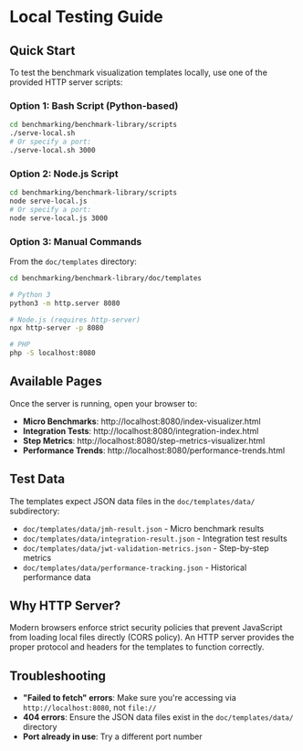 # Local Testing Guide

## Quick Start

To test the benchmark visualization templates locally, use one of the provided HTTP server scripts:

### Option 1: Bash Script (Python-based)
```bash
cd benchmarking/benchmark-library/scripts
./serve-local.sh
# Or specify a port:
./serve-local.sh 3000
```

### Option 2: Node.js Script
```bash
cd benchmarking/benchmark-library/scripts
node serve-local.js
# Or specify a port:
node serve-local.js 3000
```

### Option 3: Manual Commands
From the `doc/templates` directory:
```bash
cd benchmarking/benchmark-library/doc/templates

# Python 3
python3 -m http.server 8080

# Node.js (requires http-server)
npx http-server -p 8080

# PHP
php -S localhost:8080
```

## Available Pages

Once the server is running, open your browser to:

- **Micro Benchmarks**: http://localhost:8080/index-visualizer.html
- **Integration Tests**: http://localhost:8080/integration-index.html
- **Step Metrics**: http://localhost:8080/step-metrics-visualizer.html
- **Performance Trends**: http://localhost:8080/performance-trends.html

## Test Data

The templates expect JSON data files in the `doc/templates/data/` subdirectory:
- `doc/templates/data/jmh-result.json` - Micro benchmark results
- `doc/templates/data/integration-result.json` - Integration test results
- `doc/templates/data/jwt-validation-metrics.json` - Step-by-step metrics
- `doc/templates/data/performance-tracking.json` - Historical performance data

## Why HTTP Server?

Modern browsers enforce strict security policies that prevent JavaScript from loading local files directly (CORS policy). An HTTP server provides the proper protocol and headers for the templates to function correctly.

## Troubleshooting

- **"Failed to fetch" errors**: Make sure you're accessing via `http://localhost:8080`, not `file://`
- **404 errors**: Ensure the JSON data files exist in the `doc/templates/data/` directory
- **Port already in use**: Try a different port number